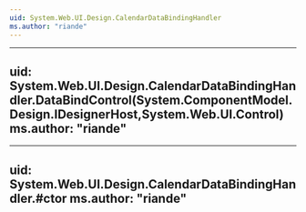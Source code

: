 ```yaml
---
uid: System.Web.UI.Design.CalendarDataBindingHandler
ms.author: "riande"
---
```


---
uid: System.Web.UI.Design.CalendarDataBindingHandler.DataBindControl(System.ComponentModel.Design.IDesignerHost,System.Web.UI.Control)
ms.author: "riande"
---

---
uid: System.Web.UI.Design.CalendarDataBindingHandler.#ctor
ms.author: "riande"
---
